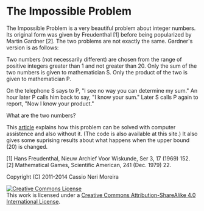The Impossible Problem
=====

The Impossible Problem is a very beautiful problem about integer numbers. Its
original form was given by Freudenthal [1] before being popularized by Martin
Gardner [2]. The two problems are not exactly the same. Gardner's version is as
follows:

<quote>
Two numbers (not necessarily different) are chosen from the range of positive
integers greater than 1 and not greater than 20. Only the sum of the two numbers
is given to mathematician S. Only the product of the two is given to
mathematician P.

On the telephone S says to P, "I see no way you can determine my sum." An hour
later P calls him back to say, "I know your sum." Later S calls P again to
report, "Now I know your product."

What are the two numbers?
</quote>

This [article](https://github.com/cassioneri/Impossible/blob/master/impossible.pdf)
explains how this problem can be solved with computer assistence and also without
it. (The code is also available at this site.) It also gives some suprising
results about what happens when the upper bound (20) is changed.

[1] Hans Freudenthal, Nieuw Archief Voor Wiskunde, Ser 3, 17 (1969) 152.
<br>
[2] Mathematical Games, Scientific American, 241 (Dec. 1979) 22.

Copyright (C) 2011-2014 Cassio Neri Moreira

<a rel="license" href="http://creativecommons.org/licenses/by-sa/4.0/"><img alt="Creative Commons License" style="border-width:0" src="http://i.creativecommons.org/l/by-sa/4.0/88x31.png" /></a><br />This work is licensed under a <a rel="license" href="http://creativecommons.org/licenses/by-sa/4.0/">Creative Commons Attribution-ShareAlike 4.0 International License</a>.
